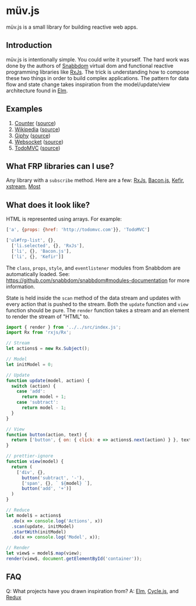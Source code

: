# müv.js

müv.js is a small library for building reactive web apps.


## Introduction

müv.js is intentionally simple. You could write it yourself. The hard work was done by the authors of [Snabbdom](https://github.com/snabbdom/snabbdom) virtual dom and functional reactive programming libraries like [RxJs](http://reactivex.io/). The trick is understanding how to compose these two things in order to build complex applications. The pattern for data flow and state change takes inspiration from the model/update/view architecture found in [Elm](https://github.com/evancz/elm-architecture-tutorial).

## Examples

1. [Counter](https://dubiousdavid.github.io/muv.js/examples/counter/) ([source](https://github.com/dubiousdavid/muv.js/blob/master/examples/counter/index.js))
2. [Wikipedia](https://dubiousdavid.github.io/muv.js/examples/wikipedia/) ([source](https://github.com/dubiousdavid/muv.js/blob/master/examples/wikipedia/index.js))
3. [Giphy](https://dubiousdavid.github.io/muv.js/examples/giphy/) ([source](https://github.com/dubiousdavid/muv.js/blob/master/examples/giphy/index.js))
4. [Websocket](https://dubiousdavid.github.io/muv.js/examples/websocket/) ([source](https://github.com/dubiousdavid/muv.js/blob/master/examples/websocket/index.js))
5. [TodoMVC](https://dubiousdavid.github.io/muv.js/examples/todomvc/) ([source](https://github.com/dubiousdavid/muv.js/blob/master/examples/todomvc/index.js))

## What FRP libraries can I use?

Any library with a `subscribe` method. Here are a few: [RxJs](http://reactivex.io/), [Bacon.js](https://baconjs.github.io/), [Kefir](http://rpominov.github.io/kefir), [xstream](http://staltz.com/xstream/), [Most](https://github.com/cujojs/most)

## What does it look like?

HTML is represented using arrays. For example:

```javascript
['a', {props: {href: 'http://todomvc.com'}}, 'TodoMVC']
```

```javascript
['ul#frp-list', {},
  ['li.selected', {}, 'RxJs'],
  ['li', {}, 'Bacon.js'],
  ['li', {}, 'Kefir']]
```

The `class`, `props`, `style`, and `eventlistener` modules from Snabbdom are automatically loaded. See: https://github.com/snabbdom/snabbdom#modules-documentation for more information.

State is held inside the `scan` method of the data stream and updates with every action that is pushed to the stream. Both the `update` function and `view` function should be pure. The `render` function takes a stream and an element to render the stream of "HTML" to.

```Javascript
import { render } from '../../src/index.js';
import Rx from 'rxjs/Rx';

// Stream
let actions$ = new Rx.Subject();

// Model
let initModel = 0;

// Update
function update(model, action) {
  switch (action) {
    case 'add':
      return model + 1;
    case 'subtract':
      return model - 1;
  }
}

// View
function button(action, text) {
  return ['button', { on: { click: e => actions$.next(action) } }, text];
}

// prettier-ignore
function view(model) {
  return (
    ['div', {},
      button('subtract', '-'),
      ['span', {}, ` ${model} `],
      button('add', '+')]
  )
}

// Reduce
let model$ = actions$
  .do(x => console.log('Actions', x))
  .scan(update, initModel)
  .startWith(initModel)
  .do(x => console.log('Model', x));

// Render
let view$ = model$.map(view);
render(view$, document.getElementById('container'));
```

## FAQ

Q: What projects have you drawn inspiration from?
A: [Elm](https://github.com/evancz/elm-architecture-tutorial), [Cycle.js](https://cycle.js.org/), and [Redux](http://redux.js.org/)
